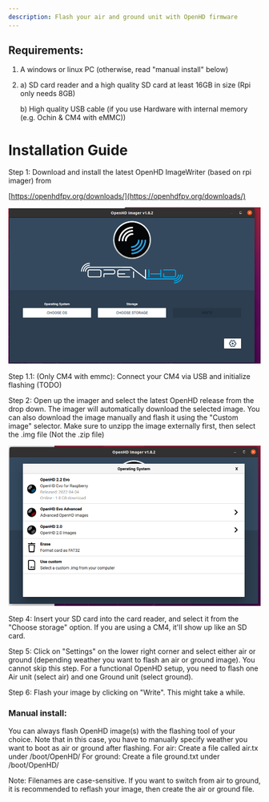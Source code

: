```yaml
---
description: Flash your air and ground unit with OpenHD firmware
---
```


## Requirements:

1. A windows or linux PC (otherwise, read "manual install" below)
2. 
    a) SD card reader and a high quality SD card at least 16GB in size (Rpi only needs 8GB)

    b) High quality USB cable (if you use Hardware with internal memory (e.g. Ochin & CM4 with eMMC))


# Installation Guide

Step 1: 
Download and install the latest OpenHD ImageWriter (based on rpi imager) from 

[https://openhdfpv.org/downloads/](https://openhdfpv.org/downloads/)

![](<.gitbook/assets/Screenshot from 2022-11-12 16-46-44.png>)


Step 1.1: 
(Only CM4 with emmc): Connect your CM4 via USB and initialize flashing (TODO)

Step 2:
Open up the imager and select the latest OpenHD release from the drop down. The imager will automatically download the selected image. You can also download the image manually and flash it using the "Custom image" selector. Make sure to unzipp the image externally first, then select the .img file (Not the .zip file)

![](<.gitbook/assets/Screenshot from 2022-11-12 16-47-39.png>)

Step 4:
Insert your SD card into the card reader, and select it from the "Choose storage" option. If you are using a CM4, it'll show up like an SD card.

Step 5:
Click on "Settings" on the lower right corner and select either air or ground (depending weather you want to flash an air or ground image). You cannot skip this step. For a functional OpenHD setup, you need to flash one Air unit (select air) and one Ground unit (select ground).

Step 6:
Flash your image by clicking on "Write". This might take a while. 


### Manual install:

You can always flash OpenHD image(s) with the flashing tool of your choice. Note that in this case, you have to manually specify weather you want to boot as air or ground after flashing.
For air: Create a file called air.tx under /boot/OpenHD/
For ground: Create a file ground.txt under /boot/OpenHD/

Note: Filenames are case-sensitive. If you want to switch from air to ground, it is recommended to reflash your image, then create the air or ground file.
